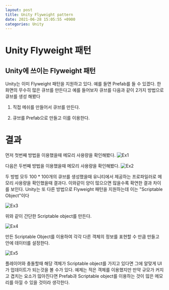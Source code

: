 ```yaml
---
layout: post
title: Unity Flyweight pattern
date: 2021-06-28 15:05:55 +0900
categories: Unity
---
```


# Unity Flyweight 패턴

## Unity에 쓰이는 Flyweight 패턴
Unity는 이미 Flyweight 패턴을 지원하고 있다. 예를 들면 Prefab를 들 수 있겠다. 한 화면의 무수히 많은 큐브를 만든다고 예를 들어보자 큐브를 다음과 같이 2가지 방법으로 큐브를 생성 해봤다
1. 직접 메쉬를 만들어서 큐브를 만든다.

2. 큐브를 Prefab으로 만들고 이를 이용한다.

# 결과
먼저 첫번째 방법을 이용했을때 메모리 사용량을 확인해봤다.
![Ex1](https://user-images.githubusercontent.com/39051679/123587227-f079cf80-d820-11eb-83ae-8ce4c7f4c55b.jpg)

다음은 두번째 방법을 이용했을때 메모리 사용량을 확인해봤다.
![Ex2](https://user-images.githubusercontent.com/39051679/123587283-07b8bd00-d821-11eb-9e03-b8454205a707.jpg)

두 방법 모두 100 * 100개의 큐브를 생성했을때 유니티에서 제공하는 프로파일러로 메모리 사용량을 확인했을때 결과다. 이와같이 양이 많으으면 많을수록 확연한 결과 차이를 보인다. Unity는 또 다른 방법으로 Flyweight 패턴을 지원하는데 이는 "Scriptable Object"이다

![Ex3](https://user-images.githubusercontent.com/39051679/123585799-bf000480-d81e-11eb-949c-a88acf2e2f1a.jpg)

위와 같이 간단한 Scriptable object를 만든다.

![Ex4](https://user-images.githubusercontent.com/39051679/123585880-e3f47780-d81e-11eb-9a1d-71678b33389b.jpg)

만든 Scriptable Object를 이용하여 각각 다른 객체의 정보를 표현할 수 만큼 만들고 안에 데이터를 설정한다.

![Ex5](https://user-images.githubusercontent.com/39051679/123585618-7c3e2c80-d81e-11eb-8c7b-e46e008b6863.gif)

플레이어와 충돌할때 해당 객체가 Scriptable object를 가지고 있다면 그에 알맞게 UI가 업데이트가 되는것을 볼 수가 있다. 예제는 적은 객체를 이용했지만 만약 규모가 커지고 겹치는 요소가 많아진다면 Prefab과 Scriptable object를 이용하는 것이 많은 메모리를 아낄 수 있을 것이라 생각한다.